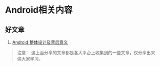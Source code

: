 # Android相关内容

## 好文章
1. [Android 整体设计及背后意义](https://mp.weixin.qq.com/s/twfpUMf9CfXcgwtFFkJ4Ig)


> 注意：
> 这上面分享的文章都是各大平台上收集到的一些文章，仅分享出来供大家学习。